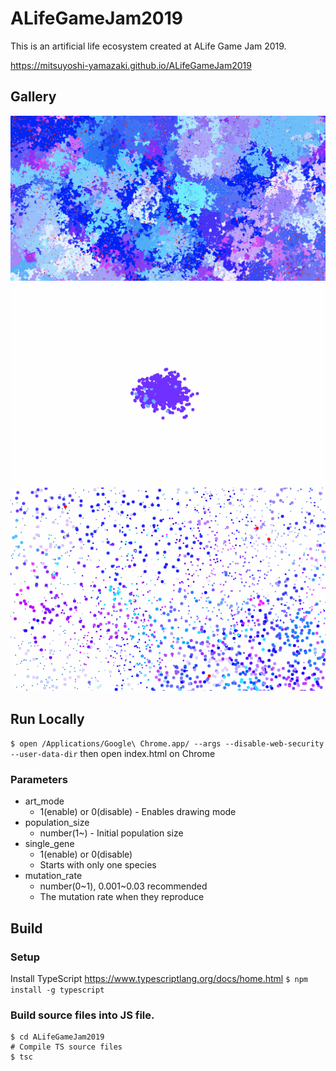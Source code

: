 # ALifeGameJam2019

This is an artificial life ecosystem created at ALife Game Jam 2019.

https://mitsuyoshi-yamazaki.github.io/ALifeGameJam2019

## Gallery

![](resources/docs/image001.png)
![](resources/docs/image002.gif)
![](resources/docs/image003.gif)

## Run Locally

`$ open /Applications/Google\ Chrome.app/ --args --disable-web-security --user-data-dir`
then open index.html on Chrome

### Parameters

- art_mode
  - 1(enable) or 0(disable)
		- Enables drawing mode
- population_size
  - number(1~)
		- Initial population size
- single_gene
  - 1(enable) or 0(disable)
  - Starts with only one species
- mutation_rate
  - number(0~1), 0.001~0.03 recommended
  - The mutation rate when they reproduce

## Build

### Setup

Install TypeScript
https://www.typescriptlang.org/docs/home.html
`$ npm install -g typescript`


### Build source files into JS file.

```shell
$ cd ALifeGameJam2019
# Compile TS source files
$ tsc
```